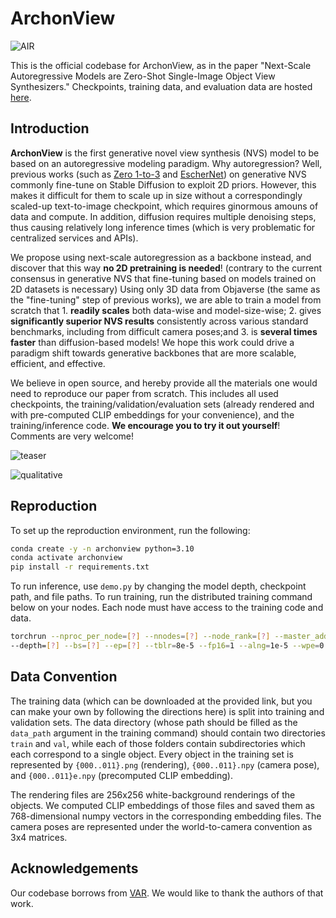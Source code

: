 # ArchonView

![AIR](https://github.com/user-attachments/assets/f9655065-f271-45a6-8e56-23c9c27f8763)

This is the official codebase for ArchonView, as in the paper "Next-Scale Autoregressive Models are Zero-Shot Single-Image Object View Synthesizers." Checkpoints, training data, and evaluation data are hosted [here](https://huggingface.co/datasets/anon8567671/ArchonView/). 

## Introduction

__ArchonView__ is the first generative novel view synthesis (NVS) model to be based on an autoregressive modeling paradigm. Why autoregression? Well, previous works (such as [Zero 1-to-3](https://github.com/cvlab-columbia/zero123) and [EscherNet](https://github.com/kxhit/EscherNet)) on generative NVS commonly fine-tune on Stable Diffusion to exploit 2D priors. However, this makes it difficult for them to scale up in size without a correspondingly scaled-up text-to-image checkpoint, which requires ginormous amouns of data and compute. In addition, diffusion requires multiple denoising steps, thus causing relatively long inference times (which is very problematic for centralized services and APIs). 

We propose using next-scale autoregression as a backbone instead, and discover that this way __no 2D pretraining is needed__! (contrary to the current consensus in generative NVS that fine-tuning based on models trained on 2D datasets is necessary) Using only 3D data from Objaverse (the same as the "fine-tuning" step of previous works), we are able to train a model from scratch that 1. __readily scales__ both data-wise and model-size-wise; 2. gives __significantly superior NVS results__ consistently across various standard benchmarks, including from difficult camera poses;and 3. is __several times faster__ than diffusion-based models! We hope this work could drive a paradigm shift towards generative backbones that are more scalable, efficient, and effective.

We believe in open source, and hereby provide all the materials one would need to reproduce our paper from scratch. This includes all used checkpoints, the training/validation/evaluation sets (already rendered and with pre-computed CLIP embeddings for your convenience), and the training/inference code. __We encourage you to try it out yourself__! Comments are very welcome!

![teaser](https://github.com/user-attachments/assets/64e8c0dc-672b-4df5-b641-b579ff4dc973)

![qualitative](https://github.com/user-attachments/assets/e24f1bda-4540-4427-b0ac-27692f6055ac)

## Reproduction

To set up the reproduction environment, run the following:
```bash
conda create -y -n archonview python=3.10
conda activate archonview
pip install -r requirements.txt
```

To run inference, use `demo.py` by changing the model depth, checkpoint path, and file paths. To run training, run the distributed training command below on your nodes. Each node must have access to the training code and data.
```bash
torchrun --nproc_per_node=[?] --nnodes=[?] --node_rank=[?] --master_addr=[?] --master_port=[?] train.py \
--depth=[?] --bs=[?] --ep=[?] --tblr=8e-5 --fp16=1 --alng=1e-5 --wpe=0.01 --twde=0.08  --data_path=[?]
```

## Data Convention

The training data (which can be downloaded at the provided link, but you can make your own by following the directions here) is split into training and validation sets. The data directory (whose path should be filled as the `data_path` argument in the training command) should contain two directories `train` and `val`, while each of those folders contain subdirectories which each correspond to a single object. Every object in the training set is represented by `{000..011}.png` (rendering), `{000..011}.npy` (camera pose), and `{000..011}e.npy` (precomputed CLIP embedding). 

The rendering files are 256x256 white-background renderings of the objects. We computed CLIP embeddings of those files and saved them as 768-dimensional numpy vectors in the corresponding embedding files. The camera poses are represented under the world-to-camera convention as 3x4 matrices. 

## Acknowledgements

Our codebase borrows from [VAR](https://github.com/FoundationVision/VAR). We would like to thank the authors of that work.

